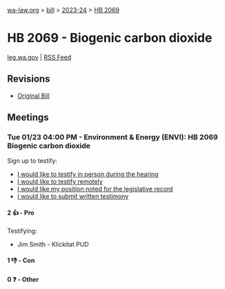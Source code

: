 [wa-law.org](/) > [bill](/bill/) > [2023-24](/bill/2023-24/) > [HB 2069](/bill/2023-24/hb/2069/)

# HB 2069 - Biogenic carbon dioxide
[leg.wa.gov](https://app.leg.wa.gov/billsummary?BillNumber=2069&Year=2023&Initiative=false) | [RSS Feed](./rss.xml)

## Revisions
* [Original Bill](1/)

## Meetings
### Tue 01/23 04:00 PM - Environment & Energy (ENVI): HB 2069 Biogenic carbon dioxide
Sign up to testify:
* [I would like to testify in person during the hearing](https://app.leg.wa.gov/csi/Testifier/Add?chamber=House&mId=31780&aId=157424&caId=23501&tId=1)
* [I would like to testify remotely](https://app.leg.wa.gov/csi/Testifier/Add?chamber=House&mId=31780&aId=157424&caId=23501&tId=2)
* [I would like my position noted for the legislative record](https://app.leg.wa.gov/csi/Testifier/Add?chamber=House&mId=31780&aId=157424&caId=23501&tId=3)
* [I would like to submit written testimony](https://app.leg.wa.gov/csi/Testifier/Add?chamber=House&mId=31780&aId=157424&caId=23501&tId=4)

#### 2 👍 - Pro
Testifying:
* Jim Smith - Klickitat PUD

#### 1 👎 - Con

#### 0 ❓ - Other
